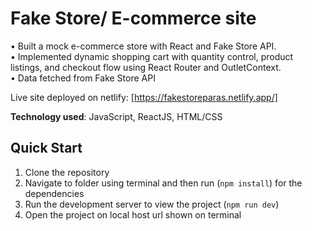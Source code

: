 # Fake Store/ E-commerce site
•	Built a mock e-commerce store with React and Fake Store API.  
•	Implemented dynamic shopping cart with quantity control, product listings, and checkout flow using React Router and OutletContext.  
• Data fetched from Fake Store API  
  
Live site deployed on netlify: [https://fakestoreparas.netlify.app/]  

__Technology used__: JavaScript, ReactJS, HTML/CSS

## Quick Start  
1) Clone the repository
2) Navigate to folder using terminal and then run (`npm install`) for the dependencies
3) Run the development server to view the project (`npm run dev`)
4) Open the project on local host url shown on terminal
